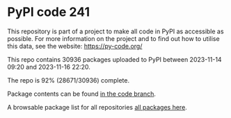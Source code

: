 # PyPI code 241

This repository is part of a project to make all code in PyPI as accessible as possible. For more information 
on the project and to find out how to utilise this data, see the website: https://py-code.org/

This repo contains 30936 packages uploaded to PyPI between 
2023-11-14 09:20 and 2023-11-16 22:20.

The repo is 92% (28671/30936) complete.

Package contents can be found [in the code branch](https://github.com/pypi-data/pypi-mirror-241/tree/code/packages).

A browsable package list for all repositories [all packages here](https://py-code.org/repositories/pypi-mirror-241).


